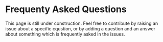 # Frequenty Asked Questions

This page is still under construction. Feel free to contribute by raising an issue about a specific cqustion, or by adding a question and an answer about something which is frequently asked in the issues.